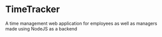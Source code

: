 # TimeTracker

A time management web application for employees as well as managers made using NodeJS as a backend
